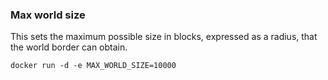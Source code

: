 ### Max world size

This sets the maximum possible size in blocks, expressed as a radius, that the world border can obtain.

    docker run -d -e MAX_WORLD_SIZE=10000
